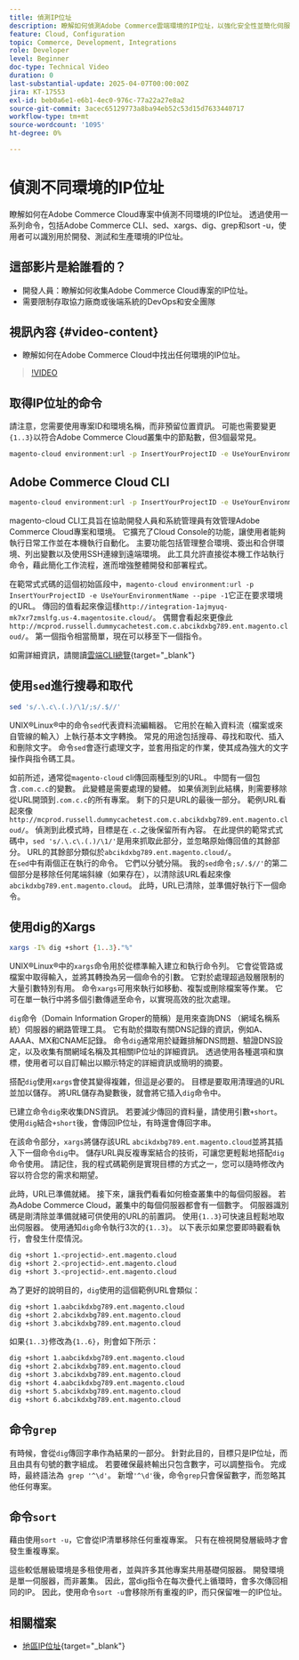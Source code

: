 ```yaml
---
title: 偵測IP位址
description: 瞭解如何偵測Adobe Commerce雲端環境的IP位址，以強化安全性並簡化伺服器通訊
feature: Cloud, Configuration
topic: Commerce, Development, Integrations
role: Developer
level: Beginner
doc-type: Technical Video
duration: 0
last-substantial-update: 2025-04-07T00:00:00Z
jira: KT-17553
exl-id: beb0a6e1-e6b1-4ec0-976c-77a22a27e8a2
source-git-commit: 3acec65129773a8ba94eb52c53d15d7633440717
workflow-type: tm+mt
source-wordcount: '1095'
ht-degree: 0%

---
```


# 偵測不同環境的IP位址

瞭解如何在Adobe Commerce Cloud專案中偵測不同環境的IP位址。 透過使用一系列命令，包括Adobe Commerce CLI、sed、xargs、dig、grep和sort -u，使用者可以識別用於開發、測試和生產環境的IP位址。

## 這部影片是給誰看的？

* 開發人員：瞭解如何收集Adobe Commerce Cloud專案的IP位址。
* 需要限制存取協力廠商或後端系統的DevOps和安全團隊

## 視訊內容 {#video-content}

* 瞭解如何在Adobe Commerce Cloud中找出任何環境的IP位址。

>[!VIDEO](https://video.tv.adobe.com/v/3457493/?learn=on)

## 取得IP位址的命令

請注意，您需要使用專案ID和環境名稱，而非預留位置資訊。  可能也需要變更`{1..3}`以符合Adobe Commerce Cloud叢集中的節點數，但3個最常見。

```bash
magento-cloud environment:url -p InsertYourProjectID -e UseYourEnvironmentName --pipe -1 | sed 's/.\.c\.(.)/\1/;s/.$//' | xargs -I% dig +short {1..3}."%" | grep '^\d' | sort -u
```

## Adobe Commerce Cloud CLI

```bash
magento-cloud environment:url -p InsertYourProjectID -e UseYourEnvironmentName --pipe -1
```

magento-cloud CLI工具旨在協助開發人員和系統管理員有效管理Adobe Commerce Cloud專案和環境。 它擴充了Cloud Console的功能，讓使用者能夠執行日常工作並在本機執行自動化。 主要功能包括管理整合環境、簽出和合併環境、列出變數以及使用SSH連線到遠端環境。 此工具允許直接從本機工作站執行命令，藉此簡化工作流程，進而增強整體開發和部署程式。

在範常式式碼的這個初始區段中，`magento-cloud environment:url -p InsertYourProjectID -e UseYourEnvironmentName --pipe -1`它正在要求環境的URL。 傳回的值看起來像這樣`http://integration-1ajmyuq-mk7xr7zmslfg.us-4.magentosite.cloud/`。 偶爾會看起來更像此`http://mcprod.russell.dummycachetest.com.c.abcikdxbg789.ent.magento.cloud/`。  第一個指令相當簡單，現在可以移至下一個指令。

如需詳細資訊，請閱讀[雲端CLI總覽](https://experienceleague.adobe.com/en/docs/commerce-on-cloud/user-guide/dev-tools/cloud-cli/cloud-cli-overview){target="_blank"}

## 使用`sed`進行搜尋和取代

```bash
sed 's/.\.c\.(.)/\1/;s/.$//'
```

UNIX®Linux®中的命令`sed`代表資料流編輯器。 它用於在輸入資料流（檔案或來自管線的輸入）上執行基本文字轉換。 常見的用途包括搜尋、尋找和取代、插入和刪除文字。 命令`sed`會逐行處理文字，並套用指定的作業，使其成為強大的文字操作與指令碼工具。

如前所述，通常從`magento-cloud` cli傳回兩種型別的URL。 中間有一個包含`.com.c.c`的變數。 此變體是需要處理的變體。 如果偵測到此結構，則需要移除從URL開頭到`.com.c.c`的所有專案。  剩下的只是URL的最後一部分。 範例URL看起來像`http://mcprod.russell.dummycachetest.com.c.abcikdxbg789.ent.magento.cloud/`。  偵測到此模式時，目標是在`.c.`之後保留所有內容。  在此提供的範常式式碼中，`sed 's/.\.c\.(.)/\1/'`是用來抓取此部分，並忽略原始傳回值的其餘部分。 URL的其餘部分類似於`abcikdxbg789.ent.magento.cloud/`。\
在`sed`中有兩個正在執行的命令。 它們以分號分隔。 我的`sed`命令`;s/.$//'`的第二個部分是移除任何尾端斜線（如果存在），以清除該URL看起來像`abcikdxbg789.ent.magento.cloud`。  此時，URL已清除，並準備好執行下一個命令。

## 使用dig的Xargs

```bash
xargs -I% dig +short {1..3}."%"
```

UNIX®Linux®中的`xargs`命令用於從標準輸入建立和執行命令列。 它會從管路或檔案中取得輸入，並將其轉換為另一個命令的引數。 它對於處理超過殼層限制的大量引數特別有用。 命令`xargs`可用來執行如移動、複製或刪除檔案等作業。 它可在單一執行中將多個引數傳遞至命令，以實現高效的批次處理。

`dig`命令（Domain Information Groper的簡稱）是用來查詢DNS （網域名稱系統）伺服器的網路管理工具。 它有助於擷取有關DNS記錄的資訊，例如A、AAAA、MX和CNAME記錄。 命令`dig`通常用於疑難排解DNS問題、驗證DNS設定，以及收集有關網域名稱及其相關IP位址的詳細資訊。 透過使用各種選項和旗標，使用者可以自訂輸出以顯示特定的詳細資訊或簡明的摘要。

搭配`dig`使用`xargs`會使其變得複雜，但這是必要的。 目標是要取用清理過的URL並加以儲存。  將URL儲存為變數後，就會將它插入`dig`命令中。

已建立命令`dig`來收集DNS資訊。 若要減少傳回的資料量，請使用引數`+short`。 使用`dig`結合`+short`後，會傳回IP位址，有時還會傳回字串。

在該命令部分，`xargs`將儲存該URL `abcikdxbg789.ent.magento.cloud`並將其插入下一個命令`dig`中。 儲存URL與反複專案結合的技術，可讓您更輕鬆地搭配`dig`命令使用。 請記住，我的程式碼範例是實現目標的方式之一，您可以隨時修改內容以符合您的需求和期望。

此時，URL已準備就緒。 接下來，讓我們看看如何檢查叢集中的每個伺服器。 若為Adobe Commerce Cloud，叢集中的每個伺服器都會有一個數字。 伺服器識別碼是剛清除並準備就緒可供使用的URL的前置詞。 使用`{1..3}`可快速且輕鬆地取出伺服器。 使用通知`dig`命令執行3次的`{1..3}`。 以下表示如果您要即時觀看執行，會發生什麼情況。

```bash
dig +short 1.<projectid>.ent.magento.cloud
dig +short 2.<projectid>.ent.magento.cloud
dig +short 3.<projectid>.ent.magento.cloud
```

為了更好的說明目的，`dig`使用的這個範例URL會類似：

```bash
dig +short 1.aabcikdxbg789.ent.magento.cloud
dig +short 2.abcikdxbg789.ent.magento.cloud
dig +short 3.abcikdxbg789.ent.magento.cloud
```

如果`{1..3}`修改為`{1..6}`，則會如下所示：

```bash
dig +short 1.aabcikdxbg789.ent.magento.cloud
dig +short 2.abcikdxbg789.ent.magento.cloud
dig +short 3.abcikdxbg789.ent.magento.cloud
dig +short 4.aabcikdxbg789.ent.magento.cloud
dig +short 5.abcikdxbg789.ent.magento.cloud
dig +short 6.abcikdxbg789.ent.magento.cloud
```

## 命令`grep`

有時候，會從`dig`傳回字串作為結果的一部分。 針對此目的，目標只是IP位址，而且由具有句號的數字組成。 若要確保最終輸出只包含數字，可以調整指令。 完成時，最終語法為` grep '^\d'`。  新增`'^\d'`後，命令`grep`只會保留數字，而忽略其他任何專案。

## 命令`sort`

藉由使用`sort -u`，它會從IP清單移除任何重複專案。 只有在檢視開發層級時才會發生重複專案。

這些較低層級環境是多租使用者，並與許多其他專案共用基礎伺服器。 開發環境是單一伺服器，而非叢集。 因此，當dig指令在每次疊代上循環時，會多次傳回相同的IP。 因此，使用命令`sort -u`會移除所有重複的IP，而只保留唯一的IP位址。



## 相關檔案

* [地區IP位址](https://experienceleague.adobe.com/en/docs/commerce-on-cloud/user-guide/project/regional-ip-addresses|https://experienceleague.adobe.com/en/docs/commerce-on-cloud/user-guide/project/regional-ip-addresses){target="_blank"}
